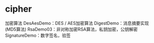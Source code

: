 # cipher
加密算法
DesAesDemo：DES / AES加密算法
DigestDemo：消息摘要实现(MD5算法)
RsaDemo03：非对称加密RSA算法，私钥加密，公钥解密
SignatureDemo：数字签名，验签
